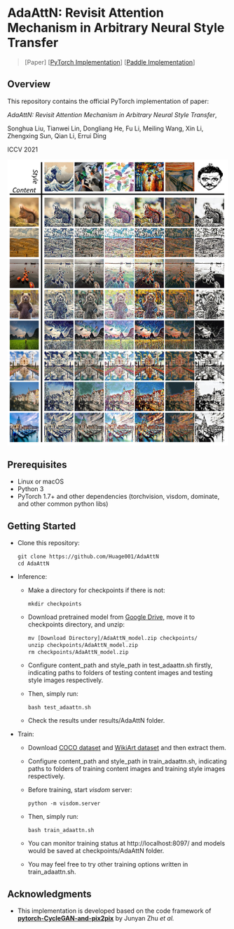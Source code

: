 # AdaAttN: Revisit Attention Mechanism in Arbitrary Neural Style Transfer

> [Paper] [[PyTorch Implementation](https://github.com/Huage001/AdaAttN)] [[Paddle Implementation](https://github.com/PaddlePaddle/PaddleGAN)]

## Overview

This repository contains the official PyTorch implementation of paper:

*AdaAttN: Revisit Attention Mechanism in Arbitrary Neural Style Transfer*, 

Songhua Liu, Tianwei Lin, Dongliang He, Fu Li, Meiling Wang, Xin Li, Zhengxing Sun, Qian Li, Errui Ding

ICCV 2021

![](picture/picture.png)

## Prerequisites
* Linux or macOS
* Python 3
* PyTorch 1.7+ and other dependencies (torchvision, visdom, dominate, and other common python libs)

## Getting Started

* Clone this repository:

  ```shell
  git clone https://github.com/Huage001/AdaAttN
  cd AdaAttN
  ```

* Inference: 

  * Make a directory for checkpoints if there is not:

    ```shell
    mkdir checkpoints
    ```

  * Download pretrained model from [Google Drive](https://drive.google.com/file/d/1XvpD1eI4JeCBIaW5uwMT6ojF_qlzM_lo/view?usp=sharing), move it to checkpoints directory, and unzip:

    ```shell
    mv [Download Directory]/AdaAttN_model.zip checkpoints/
    unzip checkpoints/AdaAttN_model.zip
    rm checkpoints/AdaAttN_model.zip
    ```

  * Configure content_path and style_path in test_adaattn.sh firstly, indicating paths to folders of testing content images and testing style images respectively.

  * Then, simply run: 

    ```shell
    bash test_adaattn.sh
    ```

  * Check the results under results/AdaAttN folder.

* Train:

  * Download [COCO dataset](http://images.cocodataset.org/zips/train2014.zip) and [WikiArt dataset](http://web.fsktm.um.edu.my/~cschan/source/ICIP2017/wikiart.zip) and then extract them.

  * Configure content_path and style_path in train_adaattn.sh, indicating paths to folders of training content images and training style images respectively.
  
  * Before training, start *visdom* server:

    ```shell
    python -m visdom.server
    ```

  * Then, simply run: 
  
    ```shell
    bash train_adaattn.sh
    ```

  * You can monitor training status at http://localhost:8097/ and models would be saved at checkpoints/AdaAttN folder.
  
  * You may feel free to try other training options written in train_adaattn.sh. 

## Acknowledgments

* This implementation is developed based on the code framework of **[pytorch-CycleGAN-and-pix2pix](https://github.com/junyanz/pytorch-CycleGAN-and-pix2pix)** by Junyan Zhu *et al.*
